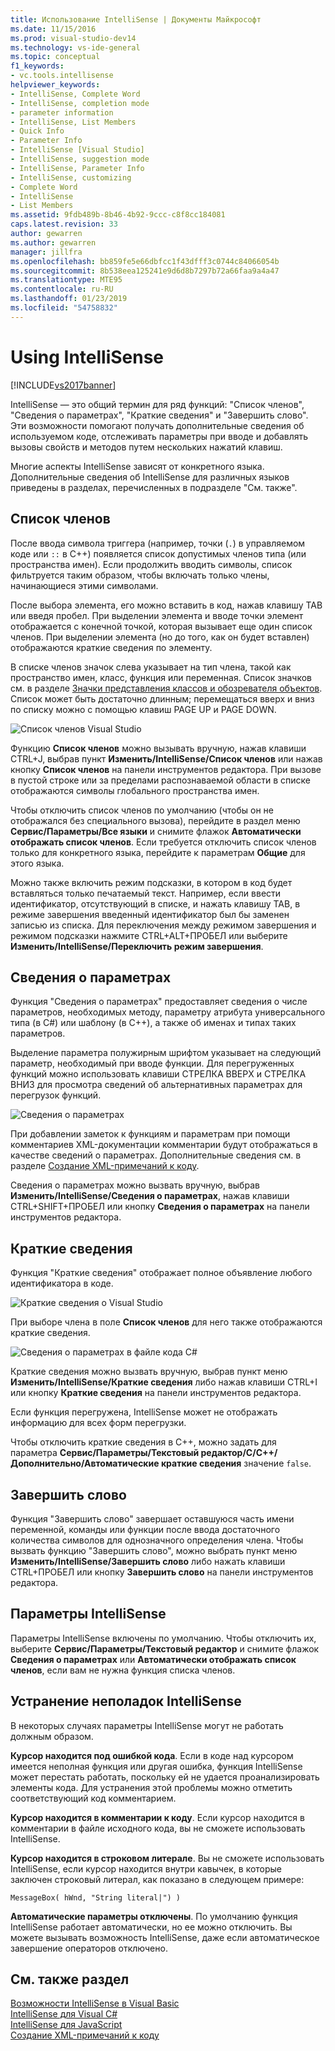 ```yaml
---
title: Использование IntelliSense | Документы Майкрософт
ms.date: 11/15/2016
ms.prod: visual-studio-dev14
ms.technology: vs-ide-general
ms.topic: conceptual
f1_keywords:
- vc.tools.intellisense
helpviewer_keywords:
- IntelliSense, Complete Word
- IntelliSense, completion mode
- parameter information
- IntelliSense, List Members
- Quick Info
- Parameter Info
- IntelliSense [Visual Studio]
- IntelliSense, suggestion mode
- IntelliSense, Parameter Info
- IntelliSense, customizing
- Complete Word
- IntelliSense
- List Members
ms.assetid: 9fdb489b-8b46-4b92-9ccc-c8f8cc184081
caps.latest.revision: 33
author: gewarren
ms.author: gewarren
manager: jillfra
ms.openlocfilehash: bb859fe5e66dbfcc1f43dfff3c0744c84066054b
ms.sourcegitcommit: 8b538eea125241e9d6d8b7297b72a66faa9a4a47
ms.translationtype: MTE95
ms.contentlocale: ru-RU
ms.lasthandoff: 01/23/2019
ms.locfileid: "54758832"
---
```

# <a name="using-intellisense"></a>Using IntelliSense
[!INCLUDE[vs2017banner](../includes/vs2017banner.md)]

IntelliSense — это общий термин для ряд функций: "Список членов", "Сведения о параметрах", "Краткие сведения" и "Завершить слово". Эти возможности помогают получать дополнительные сведения об используемом коде, отслеживать параметры при вводе и добавлять вызовы свойств и методов путем нескольких нажатий клавиш.  
  
 Многие аспекты IntelliSense зависят от конкретного языка. Дополнительные сведения об IntelliSense для различных языков приведены в разделах, перечисленных в подразделе "См. также".  
  
## <a name="list-members"></a>Список членов  
 После ввода символа триггера (например, точки (`.`) в управляемом коде или `::` в C++) появляется список допустимых членов типа (или пространства имен). Если продолжить вводить символы, список фильтруется таким образом, чтобы включать только члены, начинающиеся этими символами.  
  
 После выбора элемента, его можно вставить в код, нажав клавишу TAB или введя пробел. При выделении элемента и вводе точки элемент отображается с конечной точкой, которая вызывает еще один список членов. При выделении элемента (но до того, как он будет вставлен) отображаются краткие сведения по элементу.  
  
 В списке членов значок слева указывает на тип члена, такой как пространство имен, класс, функция или переменная. Список значков см. в разделе [Значки представления классов и обозревателя объектов](../ide/class-view-and-object-browser-icons.md). Список может быть достаточно длинным; перемещаться вверх и вниз по списку можно с помощью клавиш PAGE UP и PAGE DOWN.  
  
 ![Список членов Visual Studio](../ide/media/vs2015-intellisense.png "vs2015_Intellisense")  
  
 Функцию **Список членов** можно вызывать вручную, нажав клавиши CTRL+J, выбрав пункт **Изменить/IntelliSense/Список членов** или нажав кнопку **Список членов** на панели инструментов редактора. При вызове в пустой строке или за пределами распознаваемой области в списке отображаются символы глобального пространства имен.  
  
 Чтобы отключить список членов по умолчанию (чтобы он не отображался без специального вызова), перейдите в раздел меню **Сервис/Параметры/Все языки** и снимите флажок **Автоматически отображать список членов**. Если требуется отключить список членов только для конкретного языка, перейдите к параметрам **Общие** для этого языка.  
  
 Можно также включить режим подсказки, в котором в код будет вставляться только печатаемый текст. Например, если ввести идентификатор, отсутствующий в списке, и нажать клавишу TAB, в режиме завершения введенный идентификатор был бы заменен записью из списка. Для переключения между режимом завершения и режимом подсказки нажмите CTRL+ALT+ПРОБЕЛ или выберите **Изменить/IntelliSense/Переключить режим завершения**.  
  
## <a name="parameter-info"></a>Сведения о параметрах  
 Функция "Сведения о параметрах" предоставляет сведения о числе параметров, необходимых методу, параметру атрибута универсального типа (в C#) или шаблону (в C++), а также об именах и типах таких параметров.  
  
 Выделение параметра полужирным шрифтом указывает на следующий параметр, необходимый при вводе функции. Для перегруженных функций можно использовать клавиши СТРЕЛКА ВВЕРХ и СТРЕЛКА ВНИЗ для просмотра сведений об альтернативных параметрах для перегрузок функций.  
  
 ![Сведения о параметрах](../ide/media/vs2015-param-info.png "VS2015_param_Info")  
  
 При добавлении заметок к функциям и параметрам при помощи комментариев XML-документации комментарии будут отображаться в качестве сведений о параметрах. Дополнительные сведения см. в разделе [Создание XML-примечаний к коду](../ide/supplying-xml-code-comments.md).  
  
 Сведения о параметрах можно вызвать вручную, выбрав **Изменить/IntelliSense/Сведения о параметрах**, нажав клавиши CTRL+SHIFT+ПРОБЕЛ или кнопку **Сведения о параметрах** на панели инструментов редактора.  
  
## <a name="quick-info"></a>Краткие сведения  
 Функция "Краткие сведения" отображает полное объявление любого идентификатора в коде.  
  
 ![Краткие сведения о Visual Studio](../ide/media/vs2015-quick-info.png "VS2015_Quick_info")  
  
 При выборе члена в поле **Список членов** для него также отображаются краткие сведения.  
  
 ![Сведения о параметрах в файле кода C&#35;](../ide/media/vs2015-paraminfo.png "VS2015_ParamInfo")  
  
 Краткие сведения можно вызвать вручную, выбрав пункт меню **Изменить/IntelliSense/Краткие сведения** либо нажав клавиши CTRL+I или кнопку **Краткие сведения** на панели инструментов редактора.  
  
 Если функция перегружена, IntelliSense может не отображать информацию для всех форм перегрузки.  
  
 Чтобы отключить краткие сведения в C++, можно задать для параметра **Сервис/Параметры/Текстовый редактор/С/С++/Дополнительно/Автоматические краткие сведения** значение `false`.  
  
## <a name="complete-word"></a>Завершить слово  
 Функция "Завершить слово" завершает оставшуюся часть имени переменной, команды или функции после ввода достаточного количества символов для однозначного определения члена. Чтобы вызвать функцию "Завершить слово", можно выбрать пункт меню **Изменить/IntelliSense/Завершить слово** либо нажать клавиши CTRL+ПРОБЕЛ или кнопку **Завершить слово** на панели инструментов редактора.  
  
## <a name="intellisense-options"></a>Параметры IntelliSense  
 Параметры IntelliSense включены по умолчанию. Чтобы отключить их, выберите **Сервис/Параметры/Текстовый редактор** и снимите флажок **Сведения о параметрах** или **Автоматически отображать список членов**, если вам не нужна функция списка членов.  
  
## <a name="troubleshooting-intellisense"></a>Устранение неполадок IntelliSense  
 В некоторых случаях параметры IntelliSense могут не работать должным образом.  
  
 **Курсор находится под ошибкой кода**. Если в коде над курсором имеется неполная функция или другая ошибка, функция IntelliSense может перестать работать, поскольку ей не удается проанализировать элементы кода. Для устранения этой проблемы можно отметить соответствующий код комментарием.  
  
 **Курсор находится в комментарии к коду**. Если курсор находится в комментарии в файле исходного кода, вы не сможете использовать IntelliSense.  
  
 **Курсор находится в строковом литерале**. Вы не сможете использовать IntelliSense, если курсор находится внутри кавычек, в которые заключен строковый литерал, как показано в следующем примере:  
  
```  
MessageBox( hWnd, "String literal|") )  
```  
  
 **Автоматические параметры отключены**. По умолчанию функция IntelliSense работает автоматически, но ее можно отключить. Вы можете вызывать возможность IntelliSense, даже если автоматическое завершение операторов отключено.  
  
## <a name="see-also"></a>См. также раздел  
 [Возможности IntelliSense в Visual Basic](../ide/visual-basic-specific-intellisense.md)   
 [IntelliSense для Visual C#](../ide/visual-csharp-intellisense.md)   
 [IntelliSense для JavaScript](../ide/javascript-intellisense.md)   
 [Создание XML-примечаний к коду](../ide/supplying-xml-code-comments.md)
